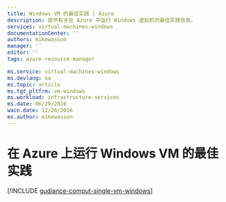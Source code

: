 ```yaml
---
title: Windows VM 的最佳实践 | Azure
description: 提供有关在 Azure 中运行 Windows 虚拟机的最佳实践信息。
services: virtual-machines-windows
documentationCenter: ''
authors: mikewasson
manager: ''
editor: ''
tags: azure-resource-manager

ms.service: virtual-machines-windows
ms.devlang: na
ms.topic: article
ms.tgt_pltfrm: vm-windows
ms.workload: infrastructure-services
ms.date: 06/29/2016
wacn.date: 12/26/2016
ms.author: mikewasson
---
```


# 在 Azure 上运行 Windows VM 的最佳实践

[!INCLUDE [gudiance-comput-single-vm-windows](../../includes/guidance-compute-single-vm-windows.md)]

<!---HONumber=Mooncake_Quality_Review_1215_2016-->